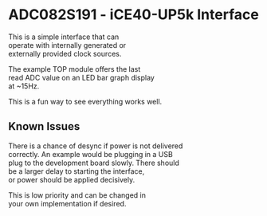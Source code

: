 # ADC082S191 - iCE40-UP5k Interface
This is a simple interface that can  
operate with internally generated or  
externally provided clock sources.  
  
  
The example TOP module offers the last  
read ADC value on an LED bar graph display  
at ~15Hz.  
  
This is a fun way to see everything works well.  
  
  
## Known Issues  
There is a chance of desync if power is not delivered  
correctly. An example would be plugging in a USB  
plug to the development board slowly. There should  
be a larger delay to starting the interface,  
or power should be applied decisively.  
  
This is low priority and can be changed in  
your own implementation if desired.
